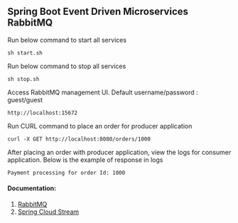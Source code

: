 <h2>Spring Boot Event Driven Microservices RabbitMQ</h2>

Run below command to start all services
```
sh start.sh
```

Run below command to stop all services
```
sh stop.sh
```

Access RabbitMQ management UI. Default username/password : guest/guest
```
http://localhost:15672
```

Run CURL command to place an order for producer application
```
curl -X GET http://localhost:8080/orders/1000
```

After placing an order with producer application, view the logs for consumer
application. 
Below is the example of response in logs
```
Payment processing for order Id: 1000
```

#### Documentation:
1. [RabbitMQ](https://www.rabbitmq.com/getstarted.html)
2. [Spring Cloud Stream](https://docs.spring.io/spring-cloud-stream/docs/current/reference/htmlsingle/)
